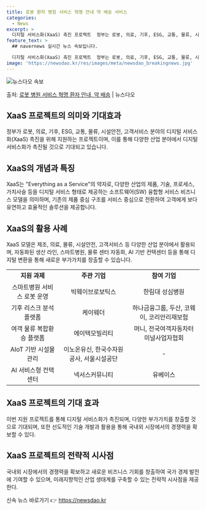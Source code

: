 ```yaml
---
title: 로봇 환자 병원 서비스 혁명 안내 약 배송 서비스
categories:
  - News
excerpt: >
  디지털 서비스화(XaaS) 촉진 프로젝트  정부는 로봇, 의료, 기후, ESG, 교통, 물류, 시설안전, 고…
feature_text: >
  ## navernews 실시간 뉴스 속보입니다.

  디지털 서비스화(XaaS) 촉진 프로젝트  정부는 로봇, 의료, 기후, ESG, 교통, 물류, 시설안전, 고…
image: 'https://newsdao.kr/res/images/meta/newsdao_breakingnews.jpg'
---
```


![뉴스다오 속보](https://newsdao.kr/res/images/meta/newsdao_breakingnews.jpg)

<p>출처: <a href="https://newsdao.kr/4319" rel="dofollow">로봇 병원 서비스 혁명 환자 안내, 약 배송</a> | 뉴스다오</p>

<h2 data-ke-size="size26">XaaS 프로젝트의 의미와 기대효과</h2>
<p data-ke-size="size16">정부가 로봇, 의료, 기후, ESG, 교통, 물류, 시설안전, 고객서비스 분야의 디지털 서비스화(XaaS) 촉진을 위해 지원하는 프로젝트이며, 이를 통해 다양한 산업 분야에서 디지털 서비스화가 촉진될 것으로 기대되고 있습니다.</p>

<h2 data-ke-size="size26">XaaS의 개념과 특징</h2>
<p data-ke-size="size16">XaaS는 "Everything as a Service"의 약자로, 다양한 산업의 제품, 기술, 프로세스, 가치사슬 등을 디지털 서비스 형태로 제공하는 소프트웨어(SW) 융합형 서비스 비즈니스 모델을 의미하며, 기존의 제품 중심 구조를 서비스 중심으로 전환하여 고객에게 보다 유연하고 효율적인 솔루션을 제공합니다.</p>

<h2 data-ke-size="size26">XaaS의 활용 사례</h2>
<p data-ke-size="size16">XaaS 모델은 제조, 의료, 물류, 시설안전, 고객서비스 등 다양한 산업 분야에서 활용되며, 자동화된 생산 라인, 스마트병원, 물류 센터 자동화, AI 기반 컨택센터 등을 통해 디지털 변환을 통해 새로운 부가가치를 창출할 수 있습니다.</p>

<table>
	<tr>
		<td style="text-align: center; height: 17px;"><b>지원 과제</b></td>
		<td style="text-align: center; height: 17px;"><b>주관 기업</b></td>
		<td style="text-align: center; height: 17px;"><b>참여 기업</b></td>
	</tr>
	<tr>
		<td style="text-align: center; height: 17px;">스마트병원 서비스 로봇 운영</td>
		<td style="text-align: center; height: 17px;">빅웨이브로보틱스</td>
		<td style="text-align: center; height: 17px;">한림대 성심병원</td>
	</tr>
	<tr>
		<td style="text-align: center; height: 17px;">기후 리스크 분석 플랫폼</td>
		<td style="text-align: center; height: 17px;">케이웨더</td>
		<td style="text-align: center; height: 17px;">하나금융그룹, 두산, 코웨이, 코리안리재보험</td>
	</tr>
	<tr>
		<td style="text-align: center; height: 17px;">여객 물류 복합환승 플랫폼</td>
		<td style="text-align: center; height: 17px;">에이텍모빌리티</td>
		<td style="text-align: center; height: 17px;">머니, 전국여객자동차터미널사업자협회</td>
	</tr>
	<tr>
		<td style="text-align: center; height: 17px;">AIoT 기반 시설물 관리</td>
		<td style="text-align: center; height: 17px;">이노온유신, 한국수자원공사, 서울시설공단</td>
		<td style="text-align: center; height: 17px;">-</td>
	</tr>
	<tr>
		<td style="text-align: center; height: 17px;">AI 서비스형 컨택센터</td>
		<td style="text-align: center; height: 17px;">넥서스커뮤니티</td>
		<td style="text-align: center; height: 17px;">유베이스</td>
	</tr>
</table>

<h2 data-ke-size="size26">XaaS 프로젝트의 기대 효과</h2>
<p data-ke-size="size16">이번 지원 프로젝트를 통해 디지털 서비스화가 촉진되며, 다양한 부가가치를 창출할 것으로 기대되며, 또한 선도적인 기술 개발과 활용을 통해 국내외 시장에서의 경쟁력을 확보할 수 있다.</p>

<h2 data-ke-size="size26">XaaS 프로젝트의 전략적 시사점</h2>
<p data-ke-size="size16">국내외 시장에서의 경쟁력을 확보하고 새로운 비즈니스 기회를 창출하여 국가 경제 발전에 기여할 수 있으며, 미래지향적인 산업 생태계를 구축할 수 있는 전략적 시사점을 제공한다.</p>
 

신속 뉴스 바로가기 👉 <a href="https://newsdao.kr" rel="dofollow">https://newsdao.kr</a>


